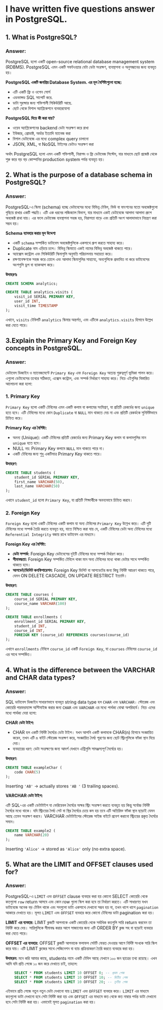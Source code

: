 # I have written five questions answer in PostgreSQL.

## 1. What is PostgreSQL?

### Answer: 
PostgreSQL হলো একটি open-source relational database management system (RDBMS). PostgreSQL এমন একটি সফটওয়্যার যেটা ডেটা সংরক্ষণ, ব্যবস্থাপনা ও অনুসন্ধানের জন্য ব্যবহৃত হয়।

<b>PostgreSQL একটি জনপ্রিয় Database System. এর মূল বৈশিষ্ট্যগুলো হচ্ছে:</b>

- এটি একটি  ফ্রি ও ওপেন সোর্স
- এডভান্সড SQL সাপোর্ট  করে.
- ডাটা সুরক্ষার জন্য শক্তিশালী সিকিউরিটি আছে.
- ছোট থেকে বিশাল অ্যাপ্লিকেশনে ব্যবহারযোগ্য

<b>PostgreSQL দিয়ে কী করা যায়?</b>

- ওয়েব অ্যাপ্লিকেশনের backend ডেটা সংরক্ষণ করে রাখা
- ইউজার, প্রোডাক্ট, অর্ডার ইত্যাদি ম্যানেজ করা
- বিশাল ডেটাবেজে এর মধ্যে complex query চালানো
- JSON, XML, বা NoSQL টাইপের ডেটাও সংরক্ষণ করা

অর্থাৎ PostgreSQL হলো এমন একটি শক্তিশালী, নিরাপদ ও ফ্রি ডেটাবেজ সিস্টেম, যার মাধ্যমে ছোট প্রজেক্ট থেকে শুরু করে বড় বড় কোম্পানির production system পর্যন্ত ব্যবহৃত হয়। 

## 2. What is the purpose of a database schema in PostgreSQL?

### Answer: 

PostgreSQL-এ স্কিমা (schema) হচ্ছে ডেটাবেসের মধ্যে বিভিন্ন টেবিল, ভিউ বা ফাংশনের মতো অবজেক্টগুলো গুছিয়ে রাখার একটি পদ্ধতি। এটি এক ধরনের লজিক্যাল বিভাগ, যার মাধ্যমে একই ডেটাবেজে আলাদা আলাদা গ্রুপে অবজেক্ট রাখা যায়। এর ফলে ডেটাবেজ ব্যবস্থাপনা সহজ হয়, নিরাপত্তা বাড়ে এবং প্রতিটি অংশ আলাদাভাবে নিয়ন্ত্রণ করা সম্ভব হয়।

<b>Schema ব্যাবহার করার মূল উদ্দেশ্য</b>
- একটি `schema` সম্পর্কিত ডাটাবেস অবজেক্টগুলিকে একসাথে গ্রুপ করতে সাহায্য করে।
- Duplicate নাম এড়িয়ে চলে। বিভিন্ন স্কিমাতে একই নামের বিভিন্ন অবজেক্ট থাকতে পারে।
- অ্যাক্সেস কন্ট্রোল এবং সিকিউরিটি স্কিমাগুলি অনুমতি পরিচালনায় সহায়তা করে।
- রক্ষণাবেক্ষণকে সহজ করে তোলে এবং আলাদা স্কিমাগুলির সাহায্যে, অন্যগুলিকে প্রভাবিত না করে ডাটাবেসের অংশগুলি ড্রপ বা ব্যাকআপ করে।

<b>উদাহরণঃ</b>

```sql
CREATE SCHEMA analytics;

CREATE TABLE analytics.visits (
    visit_id SERIAL PRIMARY KEY,
    user_id INT,
    visit_time TIMESTAMP
);
```
এখানে, `visits` টেবিলটি `analytics` স্কিমার অন্তর্গত, এবং এটিকে `analytics.visits` হিসাবে উল্লেখ করা যেতে পারে।

## 3.Explain the Primary Key and Foreign Key concepts in PostgreSQL.

### Answer: 

ডেটাবেস ডিজাইন ও ম্যানেজমেন্টে `Primary Key` এবং `Foreign Key` অত্যন্ত গুরুত্বপূর্ণ ভূমিকা পালন করে। এগুলো ডেটাবেসের তথ্যের সঠিকতা, এক্সেস কন্ট্রোল, এবং সম্পর্ক নির্ধারণে সাহায্য করে। নিচে এইগুলির বিস্তারিত আলোচনা করা হলো:

### 1. Primary Key
`Primary Key` হলো একটি টেবিলের এমন একটি কলাম বা কলামের সংমিশ্রণ, যা প্রতিটি রেকর্ডের জন্য `unique` হতে হবে। এটি টেবিলের মধ্যে কোন `Duplicate` বা `NULL` মান থাকতে দেয় না এবং প্রতিটি রেকর্ডকে সুনির্দিষ্টভাবে চিহ্নিত করে।

<b>Primary Key এর বৈশিষ্ট্য:</b>
- অনন্য (Unique): একটি টেবিলের প্রতিটি রেকর্ডের জন্য Primary Key কলাম বা কলামগুলির মান `unique` হতে হবে।
- NULL নয়: Primary Key কলামে `NULL` মান থাকতে পারে না।
- একটি টেবিলের জন্য শুধু একটিমাত্র Primary Key থাকতে পারে।

<b>উদাহরণ:</b>

```sql
CREATE TABLE students (
    student_id SERIAL PRIMARY KEY,
    first_name VARCHAR(50),
    last_name VARCHAR(50)
);
```
এখানে `student_id` হলো `Primary Key`, যা প্রতিটি শিক্ষার্থীকে অনন্যভাবে চিহ্নিত করবে।

### 2. Foreign Key
`Foreign Key` হলো একটি টেবিলের একটি কলাম যা অন্য টেবিলের `Primary Key` উল্লেখ করে। এটি দুটি টেবিলের মধ্যে সম্পর্ক তৈরি করতে ব্যবহৃত হয়, যাতে নিশ্চিত করা যায় যে, একটি টেবিলের ডেটা অন্য টেবিলের মধ্যে `Referential Integrity` বজায় রাখে ডাটাবেস এর মাধ্যমে।

<b>Foreign Key এর বৈশিষ্ট্য:</b>
- <b>ডেটা সম্পর্ক:</b> Foreign Key ডেটাবেসের দুইটি টেবিলের মধ্যে সম্পর্ক নির্ধারণ করে।
- <b>সীমাবদ্ধতা:</b> Foreign Key সম্পর্কিত টেবিলে থাকা মান অন্য টেবিলের মধ্যে থাকা ডেটার সাথে সম্পর্কিত থাকতে হবে।
- <b>আপডেট/ডিলিট কনফিগারেশন:</b> Foreign Key ডিলিট বা আপডেটের জন্য কিছু নির্দিষ্ট আচরণ থাকতে পারে, যেমন ON DELETE CASCADE, ON UPDATE RESTRICT ইত্যাদি।

<b>উদাহরণ:</b>

```sql
CREATE TABLE courses (
    course_id SERIAL PRIMARY KEY,
    course_name VARCHAR(100)
);

CREATE TABLE enrollments (
    enrollment_id SERIAL PRIMARY KEY,
    student_id INT,
    course_id INT,
    FOREIGN KEY (course_id) REFERENCES courses(course_id)
);
```
এখানে `enrollments` টেবিলে `course_id` একটি `Foreign Key`, যা `courses` টেবিলের `course_id` এর সাথে সম্পর্কিত।

## 4. What is the difference between the VARCHAR and CHAR data types?

### Answer: 
SQL ডাটাবেস ডিজাইন সাধারণভাবে ব্যবহৃত string data type হল `CHAR` এবং `VARCHAR।` স্টোরেজ এবং কোয়েরি পারফরম্যান্স অপ্টিমাইজ করার জন্য `CHAR` এবং `VARCHAR` এর মধ্যে পার্থক্য বোঝা অপরিহার্য। নিচে এদের মধ্যে পার্থক্য দেয়া হলো:

<b>CHAR ডেটা টাইপ:</b>

- CHAR হল একটি নির্দিষ্ট দৈর্ঘ্যের ডেটা টাইপ। যখন আপনি একটি কলামকে CHAR(n) হিসাবে সংজ্ঞায়িত করেন, তখন এটি `n` বাইট স্টোরেজ সংরক্ষণ করে, সংজ্ঞায়িত দৈর্ঘ্য পূরণের জন্য ছোট স্ট্রিংগুলিকে ফাঁকা স্থান দিয়ে দেয়।
- ব্যবহারের ধরণ: ডেটা সংরক্ষণের জন্য আদর্শ যেখানে এন্ট্রিগুলি সামঞ্জস্যপূর্ণ দৈর্ঘ্যের হয়।

<b>উদাহরণ:</b>

```sql
CREATE TABLE exampleChar (
    code CHAR(5)
);
```
Inserting `'AB'` → actually stores `'AB '` (3 trailing spaces).

<b>VARCHAR ডেটা টাইপ:</b>

এটি SQL-এর একটি ডেটাটাইপ যা ভেরিয়েবল দৈর্ঘ্যের অক্ষর স্ট্রিং সংরক্ষণ করতে ব্যবহৃত হয় কিন্তু সর্বোচ্চ নির্দিষ্ট দৈর্ঘ্যের মধ্যে থাকে। যদি স্ট্রিংয়ের দৈর্ঘ্য সেট বা স্থির দৈর্ঘ্যের চেয়ে কম হয় তবে এটি অতিরিক্ত ফাঁকা স্থান ছাড়াই যেমন আছে তেমন সংরক্ষণ করবে। VARCHAR ডেটাটাইপের স্টোরেজ সাইজ বাইটে প্রবেশ করানো স্ট্রিংয়ের প্রকৃত দৈর্ঘ্যের সমান।

```sql
CREATE TABLE example2 (
    name VARCHAR(20)
);
```
Inserting `'Alice'` → stored as `'Alice'` only (no extra space).

## 5. What are the LIMIT and OFFSET clauses used for?

### Answer: 

PostgreSQL-এ `LIMIT` এবং `OFFSET` clause ব্যবহার করা হয় কোনো SELECT কোয়েরি থেকে কতগুলো `row` return আসবে এবং কোন row গুলো স্কিপ করা হবে তা নির্ধারণ করতে। এটি সাধারণত যখন ডাটাবেজে অনেক বড় টেবিল থাকে এবং সবগুলো ডাটা একসাথে দেখানো সম্ভব হয় না, তখন ধাপে ধাপে `pagination` আকারে দেখাতে হয়। মূলত `LIMIT` এবং `OFFSET` ব্যবহার করে কোনো টেবিলের ডাটা pagination করা হয়।

<b>LIMIT এর ব্যবহার:</b>
LIMIT ক্লজটি আপনাকে একটি কোয়েরি থেকে সর্বাধিক কতগুলি সারি return করবেন তা নির্দিষ্ট করে দেয়। সারিগুলিকে সীমাবদ্ধ করার আগে সাজানোর জন্য এটি ORDER BY ক্লজ সহ বা ছাড়াই ব্যবহার করা যেতে পারে।

<b>OFFSET এর ব্যবহার:</b>
OFFSET ক্লজটি আপনাকে ফলাফল সেটটি ফেরত দেওয়ার আগে নির্দিষ্ট সংখ্যক সারি স্কিপ করে যায়। এটি LIMIT ক্লজের সাথে পেজিনেশন বা ব্যাচ প্রক্রিয়াকরণ তৈরি করতে ব্যবহার করা হয়।

<b>উদাহরন:</b>
মনে করি আমার কাছে, students নামে একটি টেবিল আছে যেখানে ১০০ জন ছাত্রের তথ্য রয়েছে। এখন আমি যদি প্রতি পেজে ১০ জন করে দেখাতে চাই, তাহলে:

```sql
    SELECT * FROM students LIMIT 10 OFFSET 0; -- প্রথম পেজ
    SELECT * FROM students LIMIT 10 OFFSET 10; -- দ্বিতীয় পেজ
    SELECT * FROM students LIMIT 10 OFFSET 20; -- তৃতীয় পেজ
```
এইভাবে প্রতি পেজে নতুন নতুন ডেটা দেখানো যায় `LIMIT` এবং `OFFSET` ব্যবহার করে। `LIMIT` এর মাধ্যমে কতগুলো ডাটা দেখানো হবে সেটা নির্দিষ্ট করা হয় এবং `OFFSET` এর মাধ্যমে কত থেকে কত নাম্বার পর্যন্ত ডাটা দেখানো হবে সেটা নির্দিষ্ট করা হয়। এভাবেই মূলত `pagination` করা হয়।